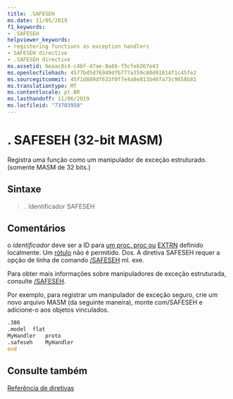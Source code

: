 ```yaml
---
title: .SAFESEH
ms.date: 11/05/2019
f1_keywords:
- .SAFESEH
helpviewer_keywords:
- registering functions as exception handlers
- SAFESEH directive
- .SAFESEH directive
ms.assetid: 6eaac8c4-c46f-47ae-8a66-f5cfeb267e43
ms.openlocfilehash: 4577bd5d76949dfb777a359c80d91814f1c45fe2
ms.sourcegitcommit: 45f1d889df633f0f7e4a8e813b46fa73c9858b81
ms.translationtype: MT
ms.contentlocale: pt-BR
ms.lasthandoff: 11/06/2019
ms.locfileid: "73703950"
---
```

# <a name="safeseh-32-bit-masm"></a>. SAFESEH (32-bit MASM)

Registra uma função como um manipulador de exceção estruturado. (somente MASM de 32 bits.)

## <a name="syntax"></a>Sintaxe

> . Identificador SAFESEH

## <a name="remarks"></a>Comentários

o *identificador* deve ser a ID para [um proc. proc ou](../../assembler/masm/proc.md) [EXTRN](../../assembler/masm/extrn.md) definido localmente. Um [rótulo](../../assembler/masm/label-masm.md) não é permitido. Dos. A diretiva SAFESEH requer a opção de linha de comando [/SAFESEH](../../assembler/masm/ml-and-ml64-command-line-reference.md) ml. exe.

Para obter mais informações sobre manipuladores de exceção estruturada, consulte [/SAFESEH](../../build/reference/safeseh-image-has-safe-exception-handlers.md).

Por exemplo, para registrar um manipulador de exceção seguro, crie um novo arquivo MASM (da seguinte maneira), monte com/SAFESEH e adicione-o aos objetos vinculados.

```asm
.386
.model  flat
MyHandler   proto
.safeseh    MyHandler
end
```

## <a name="see-also"></a>Consulte também

[Referência de diretivas](../../assembler/masm/directives-reference.md)<br/>
